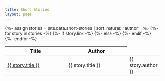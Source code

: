 ```yaml
---
title: Short Stories
layout: page
---
```

<table>
  <colgroup>
    <col width="50%" />
    <col width="50%" />
  </colgroup>
  <thead style="">
    <tr>
      <th>Title</th>
      <th>Author</th>
    </tr>
  </thead>
  <tbody>
    {%- assign stories = site.data.short-stories | sort_natural: "author" -%}
    {%- for story in stories -%}
    <tr>
      {%- if story.link -%}
      <td><a href="{{ story.link }}">{{ story.title }}</a></td>
      {%- else -%}
      <td>{{ story.title }}</td>
      {%- endif -%}
      <td>{{ story.author }}</td>
    </tr>
    {%- endfor -%}
  </tbody>
</table>
